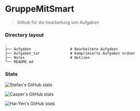 # GruppeMitSmart
> Github für die bearbeitung von Aufgaben

### Directory layout

    .
    ├── Aufgaben                  # Bearbeitete Aufgaben 
    ├── Aufgaben_tar              # Komprimierte Aufgaben ordner
    ├── Notes                     # Notizen
    └── README.md
    

### Stats

![Stefan's GitHub stats](https://github-readme-stats.vercel.app/api?username=StevenIGuess&show_icons=true&theme=gruvbox)

![Casper's GitHub stats](https://github-readme-stats.vercel.app/api?username=clk1006&show_icons=true&theme=gruvbox)

![Hai-Yen's GitHub stats](https://github-readme-stats.vercel.app/api?username=hxxyxn&show_icons=true&theme=gruvbox)
